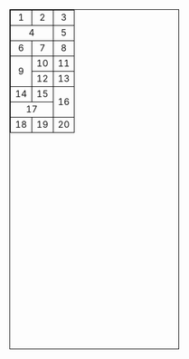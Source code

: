 <!DOCTYPE html>
<html lang="en">
<head>
    <meta charset="UTF-8">
    <meta name="viewport" content="width=device-width, initial-scale=1.0">
    <title>Document</title>
    <style>
        table{
            border: 2px solid black;
            text-align: center;
            width: 300px;
            height: 600px;
            border-collapse: collapse;
        }
        td{
            border: 1px solid black;
        }
    </style>
</head>
    <body>
        <table style="border:1px solid black; text-align: center;">
            <tr>
                <td>1</td>
                <td>2</td>
                <td>3</td>
            </tr>
            <tr>
                <td colspan="2">4</td>
                <td colspan="1">5</td>
            </tr>
            <tr>
                <td>6</td>
                <td>7</td>
                <td>8</td>
            </tr>
            <tr>
                <td rowspan="2">9</td>
                <td>10</td>
                <td>11</td>
            </tr>
            <tr>
                <td>12</td>
                <td>13</td>
            </tr>
            <tr>
                <td>14</td>
                <td>15</td>
                <td rowspan="2">16</td>
            </tr>
            <tr>
                <td colspan="2">17</td>
            </tr>
            <tr>
                <td>18</td>
                <td>19</td>
                <td>20</td>
        </table>        
    </body>
</html>